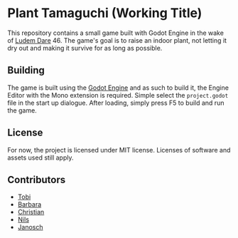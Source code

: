 # Plant Tamaguchi (Working Title)

This repository contains a small game built with Godot Engine in the wake of [Ludem Dare](https://ldjam.com/) 46. 
The game's goal is to raise an indoor plant, not letting it dry out and making it survive for as long as possible. 

## Building
The game is built using the [Godot Engine](https://godotengine.org/) and as such to build it, the Engine Editor with the Mono extension is required. 
Simple select the `project.godot` file in the start up dialogue. After loading, simply press F5 to build and run the game. 

## License
For now, the project is licensed under MIT license. Licenses of software and assets used still apply. 

## Contributors
- [Tobi](https://github.com/Eodin2)
- [Barbara](https://github.com/ThisUsernameIsAlreadyTaken1)
- [Christian](https://github.com/Chri8)
- [Nils](https://github.com/3picDermis)
- [Janosch](https://github.com/jreppnow)
